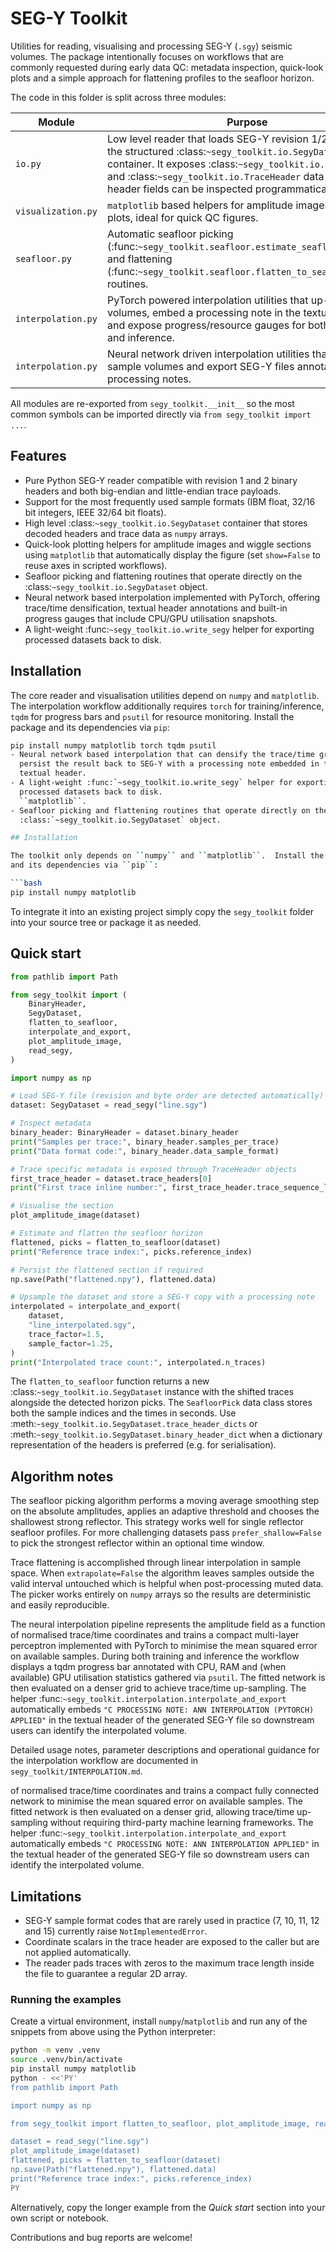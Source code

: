 # SEG-Y Toolkit

Utilities for reading, visualising and processing SEG-Y (``.sgy``) seismic
volumes.  The package intentionally focuses on workflows that are commonly
requested during early data QC: metadata inspection, quick-look plots and a
simple approach for flattening profiles to the seafloor horizon.

The code in this folder is split across three modules:

| Module | Purpose |
| ------ | ------- |
| ``io.py`` | Low level reader that loads SEG-Y revision 1/2 files into the structured :class:`~segy_toolkit.io.SegyDataset` container.  It exposes :class:`~segy_toolkit.io.BinaryHeader` and :class:`~segy_toolkit.io.TraceHeader` data classes so header fields can be inspected programmatically. |
| ``visualization.py`` | ``matplotlib`` based helpers for amplitude images and wiggle plots, ideal for quick QC figures. |
| ``seafloor.py`` | Automatic seafloor picking (:func:`~segy_toolkit.seafloor.estimate_seafloor_horizon`) and flattening (:func:`~segy_toolkit.seafloor.flatten_to_seafloor`) routines. |
| ``interpolation.py`` | PyTorch powered interpolation utilities that up-sample volumes, embed a processing note in the textual header and expose progress/resource gauges for both training and inference. |
| ``interpolation.py`` | Neural network driven interpolation utilities that can up-sample volumes and export SEG-Y files annotated with processing notes. |

All modules are re-exported from ``segy_toolkit.__init__`` so the most common
symbols can be imported directly via ``from segy_toolkit import ...``.

## Features

- Pure Python SEG-Y reader compatible with revision 1 and 2 binary headers and
  both big-endian and little-endian trace payloads.
- Support for the most frequently used sample formats (IBM float, 32/16 bit
  integers, IEEE 32/64 bit floats).
- High level :class:`~segy_toolkit.io.SegyDataset` container that stores
  decoded headers and trace data as ``numpy`` arrays.
- Quick-look plotting helpers for amplitude images and wiggle sections using
  ``matplotlib`` that automatically display the figure (set ``show=False`` to
  reuse axes in scripted workflows).
- Seafloor picking and flattening routines that operate directly on the
  :class:`~segy_toolkit.io.SegyDataset` object.
- Neural network based interpolation implemented with PyTorch, offering
  trace/time densification, textual header annotations and built-in progress
  gauges that include CPU/GPU utilisation snapshots.
- A light-weight :func:`~segy_toolkit.io.write_segy` helper for exporting
  processed datasets back to disk.

## Installation

The core reader and visualisation utilities depend on ``numpy`` and
``matplotlib``.  The interpolation workflow additionally requires ``torch``
for training/inference, ``tqdm`` for progress bars and ``psutil`` for resource
monitoring.  Install the package and its dependencies via ``pip``:

```bash
pip install numpy matplotlib torch tqdm psutil
- Neural network based interpolation that can densify the trace/time grid and
  persist the result back to SEG-Y with a processing note embedded in the
  textual header.
- A light-weight :func:`~segy_toolkit.io.write_segy` helper for exporting
  processed datasets back to disk.
  ``matplotlib``.
- Seafloor picking and flattening routines that operate directly on the
  :class:`~segy_toolkit.io.SegyDataset` object.

## Installation

The toolkit only depends on ``numpy`` and ``matplotlib``.  Install the package
and its dependencies via ``pip``:

```bash
pip install numpy matplotlib
```

To integrate it into an existing project simply copy the ``segy_toolkit``
folder into your source tree or package it as needed.

## Quick start

```python
from pathlib import Path

from segy_toolkit import (
    BinaryHeader,
    SegyDataset,
    flatten_to_seafloor,
    interpolate_and_export,
    plot_amplitude_image,
    read_segy,
)

import numpy as np

# Load SEG-Y file (revision and byte order are detected automatically)
dataset: SegyDataset = read_segy("line.sgy")

# Inspect metadata
binary_header: BinaryHeader = dataset.binary_header
print("Samples per trace:", binary_header.samples_per_trace)
print("Data format code:", binary_header.data_sample_format)

# Trace specific metadata is exposed through TraceHeader objects
first_trace_header = dataset.trace_headers[0]
print("First trace inline number:", first_trace_header.trace_sequence_line)

# Visualise the section
plot_amplitude_image(dataset)

# Estimate and flatten the seafloor horizon
flattened, picks = flatten_to_seafloor(dataset)
print("Reference trace index:", picks.reference_index)

# Persist the flattened section if required
np.save(Path("flattened.npy"), flattened.data)

# Upsample the dataset and store a SEG-Y copy with a processing note
interpolated = interpolate_and_export(
    dataset,
    "line_interpolated.sgy",
    trace_factor=1.5,
    sample_factor=1.25,
)
print("Interpolated trace count:", interpolated.n_traces)
```

The ``flatten_to_seafloor`` function returns a new
:class:`~segy_toolkit.io.SegyDataset` instance with the shifted traces alongside
the detected horizon picks.  The ``SeafloorPick`` data class stores both the
sample indices and the times in seconds.  Use :meth:`~segy_toolkit.io.SegyDataset.trace_header_dicts`
or :meth:`~segy_toolkit.io.SegyDataset.binary_header_dict` when a dictionary
representation of the headers is preferred (e.g. for serialisation).

## Algorithm notes

The seafloor picking algorithm performs a moving average smoothing step on the
absolute amplitudes, applies an adaptive threshold and chooses the shallowest
strong reflector.  This strategy works well for single reflector seafloor
profiles.  For more challenging datasets pass ``prefer_shallow=False`` to pick
the strongest reflector within an optional time window.

Trace flattening is accomplished through linear interpolation in sample space.
When ``extrapolate=False`` the algorithm leaves samples outside the valid
interval untouched which is helpful when post-processing muted data.
The picker works entirely on ``numpy`` arrays so the results are deterministic
and easily reproducible.

The neural interpolation pipeline represents the amplitude field as a function
of normalised trace/time coordinates and trains a compact multi-layer
perceptron implemented with PyTorch to minimise the mean squared error on
available samples.  During both training and inference the workflow displays a
tqdm progress bar annotated with CPU, RAM and (when available) GPU utilisation
statistics gathered via ``psutil``.  The fitted network is then evaluated on a
denser grid to achieve trace/time up-sampling.  The helper
:func:`~segy_toolkit.interpolation.interpolate_and_export` automatically embeds
``"C PROCESSING NOTE: ANN INTERPOLATION (PYTORCH) APPLIED"`` in the textual header of the
generated SEG-Y file so downstream users can identify the interpolated volume.

Detailed usage notes, parameter descriptions and operational guidance for the
interpolation workflow are documented in
``segy_toolkit/INTERPOLATION.md``.

of normalised trace/time coordinates and trains a compact fully connected
network to minimise the mean squared error on available samples.  The fitted
network is then evaluated on a denser grid, allowing trace/time up-sampling
without requiring third-party machine learning frameworks.  The helper
:func:`~segy_toolkit.interpolation.interpolate_and_export` automatically embeds
``"C PROCESSING NOTE: ANN INTERPOLATION APPLIED"`` in the textual header of the
generated SEG-Y file so downstream users can identify the interpolated volume.

## Limitations

- SEG-Y sample format codes that are rarely used in practice (7, 10, 11, 12 and
  15) currently raise ``NotImplementedError``.
- Coordinate scalars in the trace header are exposed to the caller but are not
  applied automatically.
- The reader pads traces with zeros to the maximum trace length inside the file
  to guarantee a regular 2D array.

### Running the examples

Create a virtual environment, install ``numpy``/``matplotlib`` and run any of
the snippets from above using the Python interpreter:

```bash
python -m venv .venv
source .venv/bin/activate
pip install numpy matplotlib
python - <<'PY'
from pathlib import Path

import numpy as np

from segy_toolkit import flatten_to_seafloor, plot_amplitude_image, read_segy

dataset = read_segy("line.sgy")
plot_amplitude_image(dataset)
flattened, picks = flatten_to_seafloor(dataset)
np.save(Path("flattened.npy"), flattened.data)
print("Reference trace index:", picks.reference_index)
PY
```

Alternatively, copy the longer example from the *Quick start* section into your
own script or notebook.

Contributions and bug reports are welcome!
